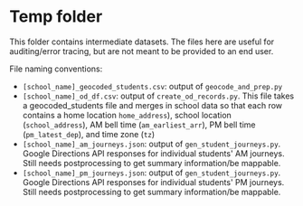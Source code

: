 # Temp folder

This folder contains intermediate datasets. The files here are useful for auditing/error tracing, but are not meant to be provided to an end user.

File naming conventions:
- `[school_name]_geocoded_students.csv`: output of `geocode_and_prep.py`
- `[school_name]_od_df.csv`: output of `create_od_records.py`. This file takes a geocoded_students file and merges in school data so that each row contains a home location `home_address`), school location (`school_address`), AM bell time (`am_earliest_arr`), PM bell time (`pm_latest_dep`), and time zone (`tz`)
- `[school_name]_am_journeys.json`: output of `gen_student_journeys.py`. Google Directions API responses for individual students' AM journeys. Still needs postprocessing to get summary information/be mappable.
- `[school_name]_pm_journeys.json`: output of `gen_student_journeys.py`. Google Directions API responses for individual students' PM journeys. Still needs postprocessing to get summary information/be mappable.
